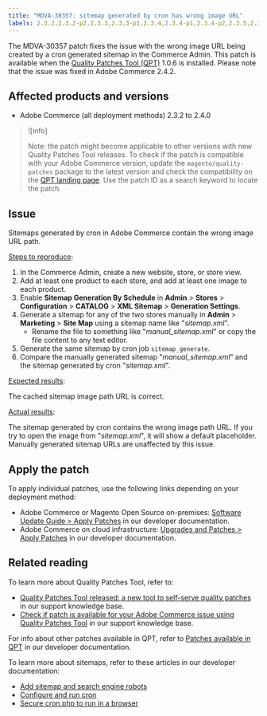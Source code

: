 ```yaml
---
title: "MDVA-30357: sitemap generated by cron has wrong image URL"
labels: 2.3.2,2.3.2-p2,2.3.3,2.3.3-p1,2.3.4,2.3.4-p1,2.3.4-p2,2.3.5,2.3.5-p1,2.3.5-p2,2.3.6,2.4.0,2.4.0-p1,QPT 1.0.6,QPT patches,Magento Commerce,Magento Commerce Cloud,URL,cron,image,sitemap,Adobe Commerce,cloud infrastructure,on-premises
---
```


The MDVA-30357 patch fixes the issue with the wrong image URL being created by a cron generated sitemap in the Commerce Admin. This patch is available when the [Quality Patches Tool (QPT)](https://support.magento.com/hc/en-us/articles/360047139492) 1.0.6 is installed. Please note that the issue was fixed in Adobe Commerce 2.4.2.

## Affected products and versions

* Adobe Commerce (all deployment methods) 2.3.2 to 2.4.0

>![info]
>
>Note: the patch might become applicable to other versions with new Quality Patches Tool releases. To check if the patch is compatible with your Adobe Commerce version, update the `magento/quality-patches` package to the latest version and check the compatibility on the [QPT landing page](https://devdocs.magento.com/quality-patches/tool.html#patch-grid). Use the patch ID as a search keyword to locate the patch.

## Issue

Sitemaps generated by cron in Adobe Commerce contain the wrong image URL path.

<ins>Steps to reproduce</ins>:

1. In the Commerce Admin, create a new website, store, or store view.
1. Add at least one product to each store, and add at least one image to each product.
1. Enable **Sitemap Generation By Schedule** in **Admin** > **Stores** > **Configuration** > **CATALOG** > **XML Sitemap** > **Generation Settings**.
1. Generate a sitemap for any of the two stores manually in **Admin** > **Marketing** > **Site Map** using a sitemap name like "*sitemap.xml*".
    * Rename the file to something like "*manual\_sitemap.xml*" or copy the file content to any text editor.
1. Generate the same sitemap by cron job `sitemap_generate`.
1. Compare the manually generated sitemap "*manual\_sitemap.xml*" and the sitemap generated by cron "*sitemap.xml*".

<ins>Expected results</ins>:

The cached sitemap image path URL is correct.

<ins>Actual results</ins>:

The sitemap generated by cron contains the wrong image path URL. If you try to open the image from "*sitemap.xml*", it will show a default placeholder. Manually generated sitemap URLs are unaffected by this issue.

## Apply the patch

To apply individual patches, use the following links depending on your deployment method:

* Adobe Commerce or Magento Open Source on-premises: [Software Update Guide > Apply Patches](https://devdocs.magento.com/guides/v2.4/comp-mgr/patching/mqp.html) in our developer documentation.
* Adobe Commerce on cloud infrastructure: [Upgrades and Patches > Apply Patches](https://devdocs.magento.com/cloud/project/project-patch.html) in our developer documentation.

## Related reading

To learn more about Quality Patches Tool, refer to:

* [Quality Patches Tool released: a new tool to self-serve quality patches](https://support.magento.com/hc/en-us/articles/360047139492) in our support knowledge base.
* [Check if patch is available for your Adobe Commerce issue using Quality Patches Tool](https://support.magento.com/hc/en-us/articles/360047125252) in our support knowledge base.

For info about other patches available in QPT, refer to [Patches available in QPT](https://devdocs.magento.com/quality-patches/tool.html#patch-grid) in our developer documentation.

To learn more about sitemaps, refer to these articles in our developer documentation:

* [Add sitemap and search engine robots](https://devdocs.magento.com/cloud/trouble/robots-sitemap.html)
* [Configure and run cron](https://devdocs.magento.com/guides/v2.4/config-guide/cli/config-cli-subcommands-cron.html)
* [Secure cron.php to run in a browser](https://devdocs.magento.com/guides/v2.4/config-guide/secy/secy-cron.html)
